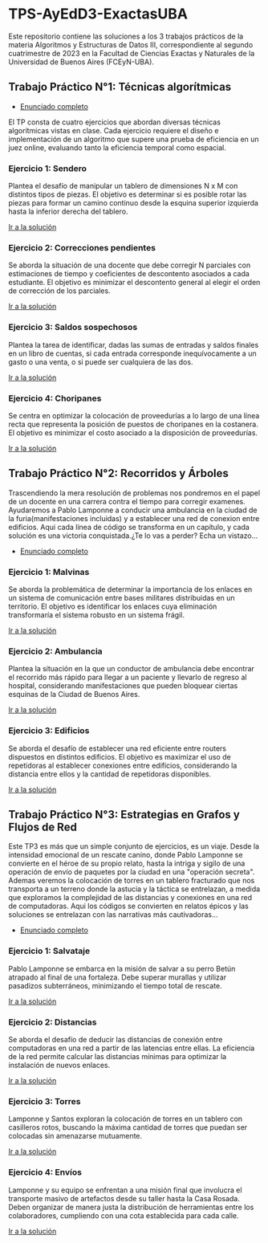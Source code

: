# TPS-AyEdD3-ExactasUBA

Este repositorio contiene las soluciones a los 3 trabajos prácticos de la materia Algoritmos y Estructuras de Datos III, correspondiente al segundo cuatrimestre de 2023 en la Facultad de Ciencias Exactas y Naturales de la Universidad de Buenos Aires (FCEyN-UBA).


## Trabajo Práctico N°1: Técnicas algorítmicas
* [Enunciado completo](https://github.com/sanchez-17/TPS-AyEdD3-ExactasUBA/blob/main/TP1%20Tecnicas%20Algoritmicas/enunciado_tp1.pdf)

El TP consta de cuatro ejercicios que abordan diversas técnicas algorítmicas vistas en clase. Cada ejercicio requiere el diseño e implementación de un algoritmo que supere una prueba de eficiencia en un juez online, evaluando tanto la eficiencia temporal como espacial.

### Ejercicio 1: Sendero

Plantea el desafío de manipular un tablero de dimensiones N x M con distintos tipos de piezas. El objetivo es determinar si es posible rotar las piezas para formar un camino continuo desde la esquina superior izquierda hasta la inferior derecha del tablero.

[Ir a la solución](https://github.com/sanchez-17/TPS-AyEdD3-ExactasUBA/blob/main/TP1%20Tecnicas%20Algoritmicas/Ej.1%20Sendero/main.cpp)
### Ejercicio 2: Correcciones pendientes

Se aborda la situación de una docente que debe corregir N parciales con estimaciones de tiempo y coeficientes de descontento asociados a cada estudiante. El objetivo es minimizar el descontento general al elegir el orden de corrección de los parciales.

[Ir a la solución](https://github.com/sanchez-17/TPS-AyEdD3-ExactasUBA/blob/main/TP1%20Tecnicas%20Algoritmicas/Ej.2%20Correcciones%20pendientes/main.cpp)
### Ejercicio 3: Saldos sospechosos

Plantea la tarea de identificar, dadas las sumas de entradas y saldos finales en un libro de cuentas, si cada entrada corresponde inequívocamente a un gasto o una venta, o si puede ser cualquiera de las dos.

[Ir a la solución](https://github.com/sanchez-17/TPS-AyEdD3-ExactasUBA/blob/main/TP1%20Tecnicas%20Algoritmicas/Ej.3%20Saldos%20Sospechosos/main.cpp)
### Ejercicio 4: Choripanes

Se centra en optimizar la colocación de proveedurías a lo largo de una línea recta que representa la posición de puestos de choripanes en la costanera. El objetivo es minimizar el costo asociado a la disposición de proveedurías.

[Ir a la solución](https://github.com/sanchez-17/TPS-AyEdD3-ExactasUBA/blob/main/TP1%20Tecnicas%20Algoritmicas/Ej.4%20Choripanes/main.cpp)

## Trabajo Práctico N°2: Recorridos y Árboles
Trascendiendo la mera resolución de problemas nos pondremos en el papel de un docente en una carrera contra el tiempo para corregir examenes. Ayudaremos a Pablo Lamponne a conducir una ambulancia en la ciudad de la furia(manifestaciones incluidas) y a establecer una red de conexion entre edificios.
Aqui cada línea de código se transforma en un capítulo, y cada solución es una victoria conquistada.¿Te lo vas a perder? Echa un vistazo...

* [Enunciado completo](https://github.com/sanchez-17/TPS-AyEdD3-ExactasUBA/blob/main/TP2%20Recorridos%20y%20arboles/Enunciado_tp2.pdf)
### Ejercicio 1: Malvinas

Se aborda la problemática de determinar la importancia de los enlaces en un sistema de comunicación entre bases militares distribuidas en un territorio. El objetivo es identificar los enlaces cuya eliminación transformaría el sistema robusto en un sistema frágil.

[Ir a la solución](https://github.com/sanchez-17/TPS-AyEdD3-ExactasUBA/blob/main/TP2%20Recorridos%20y%20arboles/Ej.1%20Malvinas/main.cpp)
### Ejercicio 2: Ambulancia

Plantea la situación en la que un conductor de ambulancia debe encontrar el recorrido más rápido para llegar a un paciente y llevarlo de regreso al hospital, considerando manifestaciones que pueden bloquear ciertas esquinas de la Ciudad de Buenos Aires.

[Ir a la solución](https://github.com/sanchez-17/TPS-AyEdD3-ExactasUBA/blob/main/TP2%20Recorridos%20y%20arboles/Ej.2%20Ambulancia/main.cpp)

### Ejercicio 3: Edificios
Se aborda el desafío de establecer una red eficiente entre routers dispuestos en distintos edificios. El objetivo es maximizar el uso de repetidoras al establecer conexiones entre edificios, considerando la distancia entre ellos y la cantidad de repetidoras disponibles.

[Ir a la solución](https://github.com/sanchez-17/TPS-AyEdD3-ExactasUBA/blob/main/TP2%20Recorridos%20y%20arboles/Ej.3%20Edificios/main.cpp)

## Trabajo Práctico N°3: Estrategias en Grafos y Flujos de Red

Este TP3 es más que un simple conjunto de ejercicios, es un viaje. Desde la intensidad emocional de un rescate canino, donde Pablo Lamponne se convierte en el héroe de su propio relato, hasta la intriga y sigilo de una operación de envío de paquetes por la ciudad en una "operación secreta". Ademas veremos la colocación de torres en un tablero fracturado que nos transporta a un terreno donde la astucia y la táctica se entrelazan, a medida que exploramos la complejidad de las distancias y conexiones en una red de computadoras.
Aqui los códigos se convierten en relatos épicos y las soluciones se entrelazan con las narrativas más cautivadoras...
* [Enunciado completo](https://github.com/sanchez-17/TPS-AyEdD3-ExactasUBA/blob/main/TP3%20Betus/enunciado_tp3.pdf)

### Ejercicio 1: Salvataje

Pablo Lamponne se embarca en la misión de salvar a su perro Betún atrapado al final de una fortaleza. Debe superar murallas y utilizar pasadizos subterráneos, minimizando el tiempo total de rescate.

[Ir a la solución](https://github.com/sanchez-17/TPS-AyEdD3-ExactasUBA/blob/main/TP3%20Betus/1-%20Salvataje/main.cpp)
### Ejercicio 2: Distancias

Se aborda el desafío de deducir las distancias de conexión entre computadoras en una red a partir de las latencias entre ellas. La eficiencia de la red permite calcular las distancias mínimas para optimizar la instalación de nuevos enlaces.

[Ir a la solución](https://github.com/sanchez-17/TPS-AyEdD3-ExactasUBA/blob/main/TP3%20Betus/2-%20Distancia/main.cpp)
### Ejercicio 3: Torres
Lamponne y Santos exploran la colocación de torres en un tablero con casilleros rotos, buscando la máxima cantidad de torres que puedan ser colocadas sin amenazarse mutuamente.

[Ir a la solución](https://github.com/sanchez-17/TPS-AyEdD3-ExactasUBA/blob/main/TP3%20Betus/3-%20Torres/main.cpp)
### Ejercicio 4: Envíos
Lamponne y su equipo se enfrentan a una misión final que involucra el transporte masivo de artefactos desde su taller hasta la Casa Rosada. Deben organizar de manera justa la distribución de herramientas entre los colaboradores, cumpliendo con una cota establecida para cada calle.

[Ir a la solución](https://github.com/sanchez-17/TPS-AyEdD3-ExactasUBA/blob/main/TP3%20Betus/4-%20Envios/main.cpp)
